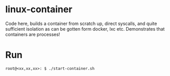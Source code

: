 # linux-container
Code here, builds a container from scratch up, direct syscalls, and quite sufficient isolation as can be gotten form docker, lxc etc. Demonstrates that containers are processes!

# Run
```shell
root@<xx,xx,xx>: $ ./start-container.sh
